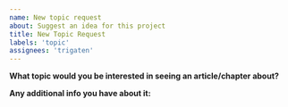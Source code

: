 ```yaml
---
name: New topic request
about: Suggest an idea for this project
title: New Topic Request
labels: 'topic'
assignees: 'trigaten'
---
```


**What topic would you be interested in seeing an article/chapter about?**

**Any additional info you have about it:**
